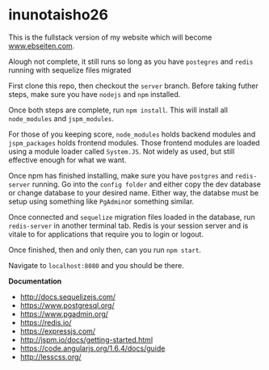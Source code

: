 # inunotaisho26

This is the fullstack version of my website which will become www.ebseiten.com.

Alough not complete, it still runs so long as you have `postegres` and `redis` running with sequelize files migrated

First clone this repo, then checkout the `server` branch. Before taking futher steps, make sure you have `nodejs` and `npm` installed. 

Once both steps are complete, run `npm install`. This will install all `node_modules` and `jspm_modules`. 

For those of you keeping score, `node_modules` holds backend modules and `jspm_packages` holds frontend modules. 
Those frontend modules are loaded using a module loader called `System.JS`. Not widely as used, but still effective enough for what we want.

Once npm has finished installing, make sure you have `postgres` and `redis-server` running. Go into the `config folder` and either copy the 
dev database or change database to your desired name. Either way, the databse must be setup using something like `PgAdmin`or something similar. 

Once connected and `sequelize` migration files loaded in the database, run `redis-server` in another terminal tab. 
Redis is your session server and is vitale to for applications that require you to login or logout. 

Once finished, then and only then, can you run `npm start`.

Navigate to `localhost:8080` and you should be there. 

**Documentation**
- http://docs.sequelizejs.com/
- https://www.postgresql.org/
- https://www.pgadmin.org/
- https://redis.io/
- https://expressjs.com/
- http://jspm.io/docs/getting-started.html
- https://code.angularjs.org/1.6.4/docs/guide
- http://lesscss.org/